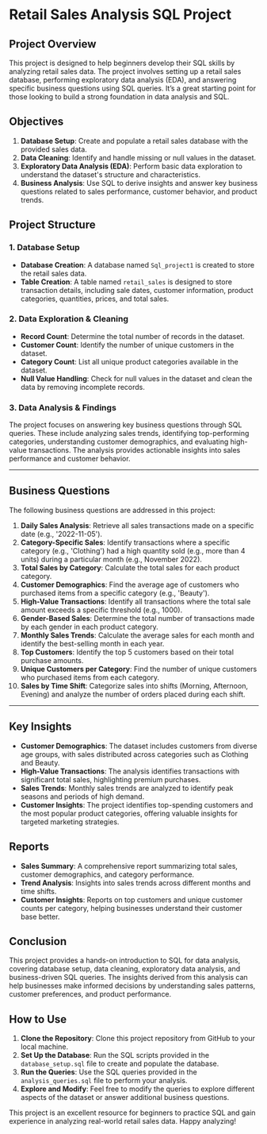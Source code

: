 # Retail Sales Analysis SQL Project

## Project Overview

This project is designed to help beginners develop their SQL skills by analyzing retail sales data. The project involves setting up a retail sales database, performing exploratory data analysis (EDA), and answering specific business questions using SQL queries. It’s a great starting point for those looking to build a strong foundation in data analysis and SQL.

## Objectives

1. **Database Setup**: Create and populate a retail sales database with the provided sales data.
2. **Data Cleaning**: Identify and handle missing or null values in the dataset.
3. **Exploratory Data Analysis (EDA)**: Perform basic data exploration to understand the dataset's structure and characteristics.
4. **Business Analysis**: Use SQL to derive insights and answer key business questions related to sales performance, customer behavior, and product trends.

## Project Structure

### 1. Database Setup

- **Database Creation**: A database named `Sql_project1` is created to store the retail sales data.
- **Table Creation**: A table named `retail_sales` is designed to store transaction details, including sale dates, customer information, product categories, quantities, prices, and total sales.

### 2. Data Exploration & Cleaning

- **Record Count**: Determine the total number of records in the dataset.
- **Customer Count**: Identify the number of unique customers in the dataset.
- **Category Count**: List all unique product categories available in the dataset.
- **Null Value Handling**: Check for null values in the dataset and clean the data by removing incomplete records.

### 3. Data Analysis & Findings

The project focuses on answering key business questions through SQL queries. These include analyzing sales trends, identifying top-performing categories, understanding customer demographics, and evaluating high-value transactions. The analysis provides actionable insights into sales performance and customer behavior.

---

## Business Questions

The following business questions are addressed in this project:

1. **Daily Sales Analysis**: Retrieve all sales transactions made on a specific date (e.g., '2022-11-05').
2. **Category-Specific Sales**: Identify transactions where a specific category (e.g., 'Clothing') had a high quantity sold (e.g., more than 4 units) during a particular month (e.g., November 2022).
3. **Total Sales by Category**: Calculate the total sales for each product category.
4. **Customer Demographics**: Find the average age of customers who purchased items from a specific category (e.g., 'Beauty').
5. **High-Value Transactions**: Identify all transactions where the total sale amount exceeds a specific threshold (e.g., 1000).
6. **Gender-Based Sales**: Determine the total number of transactions made by each gender in each product category.
7. **Monthly Sales Trends**: Calculate the average sales for each month and identify the best-selling month in each year.
8. **Top Customers**: Identify the top 5 customers based on their total purchase amounts.
9. **Unique Customers per Category**: Find the number of unique customers who purchased items from each category.
10. **Sales by Time Shift**: Categorize sales into shifts (Morning, Afternoon, Evening) and analyze the number of orders placed during each shift.

---

## Key Insights

- **Customer Demographics**: The dataset includes customers from diverse age groups, with sales distributed across categories such as Clothing and Beauty.
- **High-Value Transactions**: The analysis identifies transactions with significant total sales, highlighting premium purchases.
- **Sales Trends**: Monthly sales trends are analyzed to identify peak seasons and periods of high demand.
- **Customer Insights**: The project identifies top-spending customers and the most popular product categories, offering valuable insights for targeted marketing strategies.

## Reports

- **Sales Summary**: A comprehensive report summarizing total sales, customer demographics, and category performance.
- **Trend Analysis**: Insights into sales trends across different months and time shifts.
- **Customer Insights**: Reports on top customers and unique customer counts per category, helping businesses understand their customer base better.

## Conclusion

This project provides a hands-on introduction to SQL for data analysis, covering database setup, data cleaning, exploratory data analysis, and business-driven SQL queries. The insights derived from this analysis can help businesses make informed decisions by understanding sales patterns, customer preferences, and product performance.

## How to Use

1. **Clone the Repository**: Clone this project repository from GitHub to your local machine.
2. **Set Up the Database**: Run the SQL scripts provided in the `database_setup.sql` file to create and populate the database.
3. **Run the Queries**: Use the SQL queries provided in the `analysis_queries.sql` file to perform your analysis.
4. **Explore and Modify**: Feel free to modify the queries to explore different aspects of the dataset or answer additional business questions.

This project is an excellent resource for beginners to practice SQL and gain experience in analyzing real-world retail sales data. Happy analyzing!
